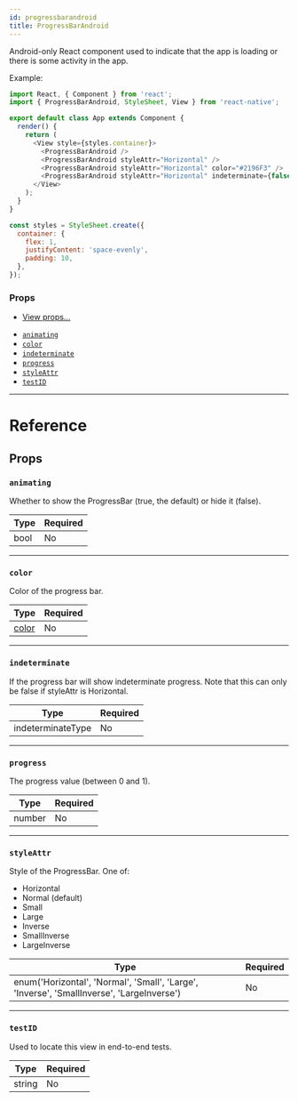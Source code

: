 ```yaml
---
id: progressbarandroid
title: ProgressBarAndroid
---
```


Android-only React component used to indicate that the app is loading or there is some activity in the app.

Example:

```javascript
import React, { Component } from 'react';
import { ProgressBarAndroid, StyleSheet, View } from 'react-native';

export default class App extends Component {
  render() {
    return (
      <View style={styles.container}>
        <ProgressBarAndroid />
        <ProgressBarAndroid styleAttr="Horizontal" />
        <ProgressBarAndroid styleAttr="Horizontal" color="#2196F3" />
        <ProgressBarAndroid styleAttr="Horizontal" indeterminate={false} progress={0.5} />
      </View>
    );
  }
}

const styles = StyleSheet.create({
  container: {
    flex: 1,
    justifyContent: 'space-evenly',
    padding: 10,
  },
});
```

### Props

- [View props...](../view/#props)

* [`animating`](../progressbarandroid/#animating)
* [`color`](../progressbarandroid/#color)
* [`indeterminate`](../progressbarandroid/#indeterminate)
* [`progress`](../progressbarandroid/#progress)
* [`styleAttr`](../progressbarandroid/#styleattr)
* [`testID`](../progressbarandroid/#testid)

---

# Reference

## Props

### `animating`

Whether to show the ProgressBar (true, the default) or hide it (false).

| Type | Required |
| ---- | -------- |
| bool | No       |

---

### `color`

Color of the progress bar.

| Type                | Required |
| ------------------- | -------- |
| [color](../colors/) | No       |

---

### `indeterminate`

If the progress bar will show indeterminate progress. Note that this can only be false if styleAttr is Horizontal.

| Type              | Required |
| ----------------- | -------- |
| indeterminateType | No       |

---

### `progress`

The progress value (between 0 and 1).

| Type   | Required |
| ------ | -------- |
| number | No       |

---

### `styleAttr`

Style of the ProgressBar. One of:

- Horizontal
- Normal (default)
- Small
- Large
- Inverse
- SmallInverse
- LargeInverse

| Type                                                                                      | Required |
| ----------------------------------------------------------------------------------------- | -------- |
| enum('Horizontal', 'Normal', 'Small', 'Large', 'Inverse', 'SmallInverse', 'LargeInverse') | No       |

---

### `testID`

Used to locate this view in end-to-end tests.

| Type   | Required |
| ------ | -------- |
| string | No       |
